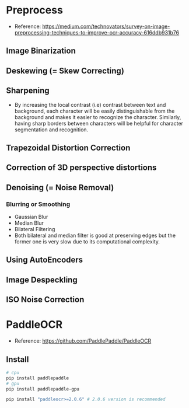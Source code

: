 # Preprocess
- Reference: https://medium.com/technovators/survey-on-image-preprocessing-techniques-to-improve-ocr-accuracy-616ddb931b76
## Image Binarization
## Deskewing (= Skew Correcting)
## Sharpening
- By increasing the local contrast (i.e) contrast between text and background, each character will be easily distinguishable from the background and makes it easier to recognize the character. Similarly, having sharp borders between characters will be helpful for character segmentation and recognition.
## Trapezoidal Distortion Correction
## Correction of 3D perspective distortions
## Denoising (= Noise Removal)
### Blurring or Smoothing
- Gaussian Blur
- Median Blur
- Bilateral Filtering
- Both bilateral and median filter is good at preserving edges but the former one is very slow due to its computational complexity.
## Using AutoEncoders
## Image Despeckling
## ISO Noise Correction

# PaddleOCR
- Reference: https://github.com/PaddlePaddle/PaddleOCR
## Install
```sh
# cpu
pip install paddlepaddle
# gpu
pip install paddlepaddle-gpu

pip install "paddleocr>=2.0.6" # 2.0.6 version is recommended
```